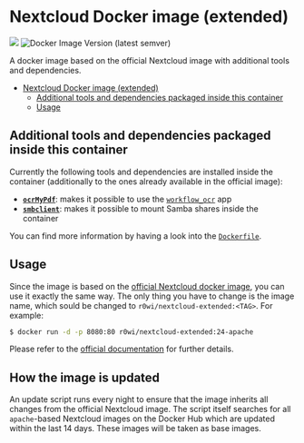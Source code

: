 # Nextcloud Docker image (extended)

[![](https://img.shields.io/badge/Docker-Hub-green)](https://hub.docker.com/repository/docker/r0wi/nextcloud-extended)
![Docker Image Version (latest semver)](https://img.shields.io/docker/v/r0wi/nextcloud-extended?sort=semver)

A docker image based on the official Nextcloud image with additional tools and dependencies.

- [Nextcloud Docker image (extended)](#nextcloud-docker-image-extended)
  - [Additional tools and dependencies packaged inside this container](#additional-tools-and-dependencies-packaged-inside-this-container)
  - [Usage](#usage)

## Additional tools and dependencies packaged inside this container

Currently the following tools and dependencies are installed inside the container (additionally to the ones already available in the official image):

* [**`ocrMyPdf`**](https://ocrmypdf.readthedocs.io/en/latest/): makes it possible to use the [`workflow_ocr`](https://github.com/R0Wi/workflow_ocr) app
* [**`smbclient`**](https://docs.nextcloud.com/server/latest/admin_manual/configuration_files/external_storage/smb.html): makes it possible to mount Samba shares inside the container

You can find more information by having a look into the [`Dockerfile`](https://github.com/R0Wi/Nextcloud-Docker-extended/Dockerfile).

## Usage

Since the image is based on the [official Nextcloud docker image](https://github.com/nextcloud/docker), you can use it exactly the same way. The only thing you have to change is the image name, which sould be changed to `r0wi/nextcloud-extended:<TAG>`. For example:

```bash
$ docker run -d -p 8080:80 r0wi/nextcloud-extended:24-apache
```

Please refer to the [official documentation](https://github.com/nextcloud/docker) for further details.

## How the image is updated

An update script runs every night to ensure that the image inherits all changes from the official Nextcloud image. The script itself searches for all `apache`-based Nextcloud images on the Docker Hub which are updated within the last 14 days. These images will be taken as base images.
